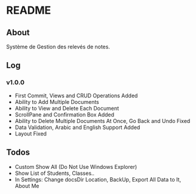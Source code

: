 # README

## About

Système de Gestion des relevés de notes.

## Log

### v1.0.0 <br/>

- First Commit, Views and CRUD Operations Added
- Ability to Add Multiple Documents
- Ability to View and Delete Each Document
- ScrollPane and Confirmation Box Added
- Ability to Delete Multiple Documents At Once, Go Back and Undo Fixed
- Data Validation, Arabic and English Support Added
- Layout Fixed

## Todos

- Custom Show All (Do Not Use Windows Explorer)
- Show List of Students, Classes..
- In Settings: Change docsDir Location, BackUp, Export All Data to It, About Me